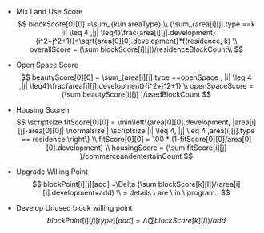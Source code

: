 * Mix Land Use Score
  $$
  blockScore[0][0] =\sum_{k\in areaType} \\
  (\sum_{area[i][j].type ==k , |i| \leq 4 ,|j| \leq4}\frac{area[i][j].development}{i^2+j^2+1})*\sqrt{area[0][0].development}*f(residence, k) \\
  overallScore = (\sum blockScore[i][j])/residenceBlockCount\\
  $$


* Open Space Score
  $$
  beautyScore[0][0] = \sum_{area[i][j].type ==openSpace , |i| \leq 4 ,|j| \leq4}\frac{area[i][j].development}{i^2+j^2+1} \\
  openSpaceScore = (\sum beautyScore[i][j] )/usedBlockCount
  $$


* Housing Scoreh
  $$
  \scriptsize fitScore[0][0] = \min\left\{area[0][0].development, |area[i][j]-area[0][0]| \normalsize | \scriptsize |i| \leq 4, |j| \leq 4 ,area[i][j].type == residence \right\} \\
  fitScore[0][0] = 100 * (1-fitScore[0][0]/area[0][0].development) \\
  housingScore = (\sum fitScore[i][j] )/commerceandentertainCount
  $$


* Upgrade Willing Point
  $$
  blockPoint[i][j][add] =\Delta (\sum blockScore[k][l])/(area[i][j].development+add) \\
  = details \ are \ in \ program..
  $$


* Develop Unused block willing point
  $$
  blockPoint[i][j][type][add] =\Delta (\sum blockScore[k][l])/add
  $$
  ​
